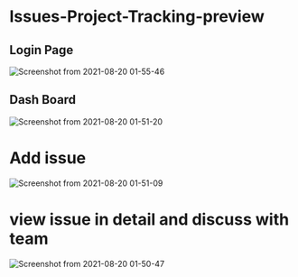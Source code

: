 # Issues-Project-Tracking-preview
 
## Login Page
![Screenshot from 2021-08-20 01-55-46](https://user-images.githubusercontent.com/33664965/130139070-032d8356-1fb6-404a-8299-87f04cf3bf5c.png)

## Dash Board
![Screenshot from 2021-08-20 01-51-20](https://user-images.githubusercontent.com/33664965/130138753-91ba3597-5a3a-40b3-adde-4e7c8e98aefe.png)

# Add issue
![Screenshot from 2021-08-20 01-51-09](https://user-images.githubusercontent.com/33664965/130138780-1da4c264-d2aa-4a4c-a1a3-00833a690ab9.png)

# view issue in detail and discuss with team
![Screenshot from 2021-08-20 01-50-47](https://user-images.githubusercontent.com/33664965/130138794-d917494e-38f0-4323-ba37-62814b81a864.png)
